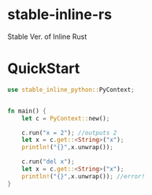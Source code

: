 # stable-inline-rs
Stable Ver. of Inline Rust

# QuickStart
```rust
use stable_inline_python::PyContext;


fn main() {
    let c = PyContext::new();

    c.run("x = 2"); //outputs 2
    let x = c.get::<String>("x");
    println!("{}",x.unwrap());

    c.run("del x");
    let x = c.get::<String>("x");
    println!("{}",x.unwrap()); //error!
}
```